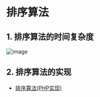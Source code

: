 排序算法
==

## 1. 排序算法的时间复杂度

![image](../image/sort.png)


## 2. 排序算法的实现
- [排序算法(PHP实现)](/Base/Sort/sort.php)